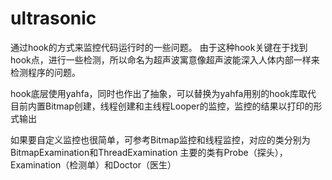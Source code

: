 # ultrasonic
通过hook的方式来监控代码运行时的一些问题。
由于这种hook关键在于找到hook点，进行一些检测，所以命名为超声波寓意像超声波能深入人体内部一样来检测程序的问题。

hook底层使用yahfa，同时也作出了抽象，可以替换为yahfa用别的hook库取代
目前内置Bitmap创建，线程创建和主线程Looper的监控，监控的结果以打印的形式输出

如果要自定义监控也很简单，可参考Bitmap监控和线程监控，对应的类分别为BitmapExamination和ThreadExamination
主要的类有Probe（探头），Examination（检测单）和Doctor（医生）
